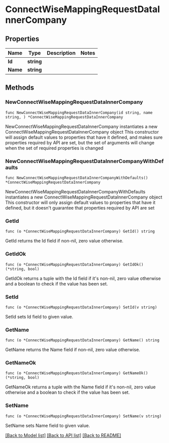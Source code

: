 # ConnectWiseMappingRequestDataInnerCompany

## Properties

Name | Type | Description | Notes
------------ | ------------- | ------------- | -------------
**Id** | **string** |  | 
**Name** | **string** |  | 

## Methods

### NewConnectWiseMappingRequestDataInnerCompany

`func NewConnectWiseMappingRequestDataInnerCompany(id string, name string, ) *ConnectWiseMappingRequestDataInnerCompany`

NewConnectWiseMappingRequestDataInnerCompany instantiates a new ConnectWiseMappingRequestDataInnerCompany object
This constructor will assign default values to properties that have it defined,
and makes sure properties required by API are set, but the set of arguments
will change when the set of required properties is changed

### NewConnectWiseMappingRequestDataInnerCompanyWithDefaults

`func NewConnectWiseMappingRequestDataInnerCompanyWithDefaults() *ConnectWiseMappingRequestDataInnerCompany`

NewConnectWiseMappingRequestDataInnerCompanyWithDefaults instantiates a new ConnectWiseMappingRequestDataInnerCompany object
This constructor will only assign default values to properties that have it defined,
but it doesn't guarantee that properties required by API are set

### GetId

`func (o *ConnectWiseMappingRequestDataInnerCompany) GetId() string`

GetId returns the Id field if non-nil, zero value otherwise.

### GetIdOk

`func (o *ConnectWiseMappingRequestDataInnerCompany) GetIdOk() (*string, bool)`

GetIdOk returns a tuple with the Id field if it's non-nil, zero value otherwise
and a boolean to check if the value has been set.

### SetId

`func (o *ConnectWiseMappingRequestDataInnerCompany) SetId(v string)`

SetId sets Id field to given value.


### GetName

`func (o *ConnectWiseMappingRequestDataInnerCompany) GetName() string`

GetName returns the Name field if non-nil, zero value otherwise.

### GetNameOk

`func (o *ConnectWiseMappingRequestDataInnerCompany) GetNameOk() (*string, bool)`

GetNameOk returns a tuple with the Name field if it's non-nil, zero value otherwise
and a boolean to check if the value has been set.

### SetName

`func (o *ConnectWiseMappingRequestDataInnerCompany) SetName(v string)`

SetName sets Name field to given value.



[[Back to Model list]](../README.md#documentation-for-models) [[Back to API list]](../README.md#documentation-for-api-endpoints) [[Back to README]](../README.md)


